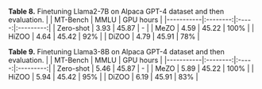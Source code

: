 **Table 8.** Finetuning Llama2-7B on Alpaca GPT-4 dataset and then evaluation.
|           | MT-Bench |  MMLU | GPU hours |
|-----------|:--------:|:-----:|:---------:|
| Zero-shot |   3.93   | 45.87 |     -     |
| MeZO      |   4.59   | 45.22 |    100%   |
| HiZOO     |   4.64   | 45.42 |    92%    |
| DiZOO     |   4.79   | 45.91 |    78%    |

**Table 9.** Finetuning Llama3-8B on Alpaca GPT-4 dataset and then evaluation.
|           | MT-Bench |  MMLU | GPU hours |
|-----------|:--------:|:-----:|:---------:|
| Zero-shot |   5.46   | 45.87 |     -     |
| MeZO      |   5.89   | 45.22 |    100%   |
| HiZOO     |   5.94   | 45.42 |    95%    |
| DiZOO     |   6.19   | 45.91 |    83%    |
